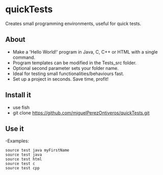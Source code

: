 # quickTests
Creates small programming environments, useful for quick tests.

## About
* Make a 'Hello World!' program in Java, C, C++ or HTML with a single command.
* Program templates can be modified in the Tests_src folder.
* Optional second parameter sets your folder name.
* Ideal for testing small functionalities/behaviours fast.
* Set up a project in seconds. Save time, profit!

## Install it
- use fish
- git clone https://github.com/miguelPerezOntiveros/quickTests.git

## Use it
-Examples:
```
source test java myFirstName
source test java
source test html
source test c
source test cpp
```